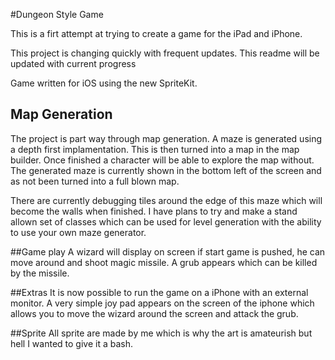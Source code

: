 #Dungeon Style Game

This is a firt attempt at trying to create a game for the iPad and iPhone.

This project is changing quickly with frequent updates. This readme
will be updated with current progress

Game written for iOS using the new SpriteKit.

## Map Generation
The project is part way through map generation. A maze is generated
using a depth first implamentation. This is then turned into a map
in the map builder. Once finished a character will be able to explore
the map without. The generated maze is currently shown in the bottom
left of the screen and as not been turned into a full blown map.

There are currently debugging tiles around the edge of this maze which will
become the walls when finished. I have plans to try and make a stand allown
set of classes which can be used for level generation with the ability to use
your own maze generator.

##Game play
A wizard will display on screen if start game is pushed, he can move around
and shoot magic missile. A grub appears which can be killed by the missile.


##Extras
It is now possible to run the game on a iPhone with an external monitor. A
very simple joy pad appears on the screen of the iphone which allows you
to move the wizard around the screen and attack the grub.

##Sprite
All sprite are made by me which is why the art is amateurish but hell
I wanted to give it a bash.
